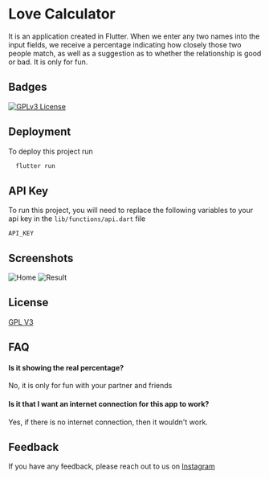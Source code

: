 
# Love Calculator


It is an application created in Flutter. When we enter any two names into the input fields, we receive a percentage indicating how closely those two people match, as well as a suggestion as to whether the relationship is good or bad. It is only for fun.


## Badges


[![GPLv3 License](https://img.shields.io/badge/License-GPL%20v3-yellow.svg)](https://opensource.org/licenses/)


## Deployment

To deploy this project run

```bash
  flutter run
```


## API Key

To run this project, you will need to replace the following variables to your api key in the `lib/functions/api.dart` file

`API_KEY`



## Screenshots

![Home](https://telegra.ph/file/7cc352a1f22bca0a44b09.png)
![Result](https://telegra.ph/file/4e5d8fab4f999b3a8dd8a.png)


## License

[GPL V3](https://choosealicense.com/licenses/gpl-3.0/)


## FAQ

#### Is it showing the real percentage?

No, it is only for fun with your partner and friends

#### Is it that I want an internet connection for this app to work?

Yes, if there is no internet connection, then it wouldn't work.


## Feedback

If you have any feedback, please reach out to us on [Instagram](https://instagram.com/fazil.v.k)

